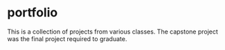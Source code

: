 # portfolio
This is a collection of projects from various classes. 
The capstone project was the final project required to graduate.

